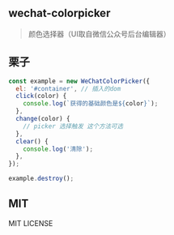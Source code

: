 ## wechat-colorpicker

> 颜色选择器（UI取自微信公众号后台编辑器）

## 栗子

```javascript
const example = new WeChatColorPicker({
  el: '#container', // 插入的dom
  click(color) {
    console.log(`获得的基础颜色是${color}`);
  },
  change(color) {
    // picker 选择触发 这个方法可选
  },
  clear() {
    console.log('清除');
  },
});

example.destroy();

```

## MIT

MIT LICENSE